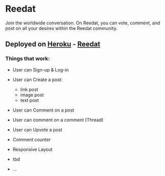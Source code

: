# Reedat

Join the worldwide conversation.
On Reedat, you can vote, comment, and post on all your desires within the Reedat community.

## Deployed on [Heroku](https://www.heroku.com/) - [Reedat](https://reedat.herokuapp.com)

### Things that work:

* User can Sign-up & Log-in
* User can Create a post:
    - link post
    - image post
    - text post
* User can Comment on a post
* User can comment on a comment (Thread)
* User can Upvote a post
* Comment counter

* Responsive Layout
* tbd
* ...


